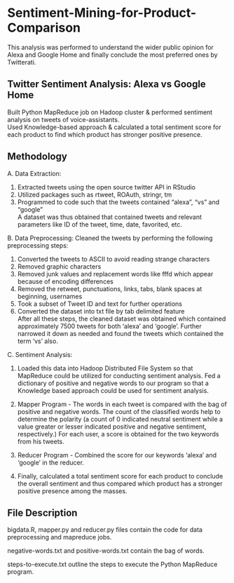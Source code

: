 # Sentiment-Mining-for-Product-Comparison
This analysis was performed to understand the wider public opinion for Alexa and Google Home and finally conclude the most preferred ones by Twitterati.  

## Twitter Sentiment Analysis: Alexa vs Google Home
Built Python MapReduce job on Hadoop cluster & performed sentiment analysis on tweets of voice-assistants.  
Used Knowledge-based approach & calculated a total sentiment score for each product to find which product has stronger positive presence.


## Methodology
A. Data Extraction:
1. Extracted tweets using the open source twitter API in RStudio
2. Utilized packages such as rtweet, ROAuth, stringr, tm
3. Programmed to code such that the tweets contained “alexa”, “vs” and “google”  
A dataset was thus obtained that contained tweets and relevant parameters like ID of the tweet, time, date, favorited, etc.

B. Data Preprocessing:
Cleaned the tweets by performing the following preprocessing steps:
1. Converted the tweets to ASCII to avoid reading strange characters
2. Removed graphic characters
3. Removed junk values and replacement words like fffd which appear because of encoding differences
4. Removed the retweet, punctuations, links, tabs, blank spaces at beginning, usernames
5. Took a subset of Tweet ID and text for further operations
6. Converted the dataset into txt file by tab delimited feature  
After all these steps, the cleaned dataset was obtained which contained approximately 7500 tweets for both ‘alexa’ and ‘google’. Further narrowed it down as needed and found the tweets which contained the term ‘vs’ also.

C. Sentiment Analysis:
1. Loaded this data into Hadoop Distributed File System so that MapReduce could be utilized for conducting sentiment analysis. Fed a dictionary of positive and negative words to our program so that a Knowledge based approach could be used for sentiment analysis.

2. Mapper Program - 
The words in each tweet is compared with the bag of positive and negative words. The count of the classified words help to determine the polarity (a count of 0 indicated neutral sentiment while a value greater or lesser indicated positive and negative sentiment, respectively.) For each user, a score is obtained for the two keywords from his tweets.

3. Reducer Program - 
Combined the score for our keywords ‘alexa’ and ‘google’ in the reducer.

4. Finally, calculated a total sentiment score for each product to conclude the overall sentiment and thus compared which product has a stronger positive presence among the masses.

## File Description
bigdata.R, mapper.py and reducer.py files contain the code for data preprocessing and mapreduce jobs.

negative-words.txt and positive-words.txt contain the bag of words.

steps-to-execute.txt outline the steps to execute the Python MapReduce program.




